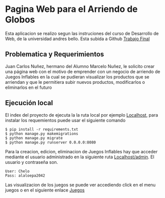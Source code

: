 # Pagina Web para el Arriendo de Globos

Esta aplicacion se realizo segun las instruciones del curso de Desarrollo de Web, de la universidad andres bello. Esta subida a Github [Trabajo Final](https://github.com/Cheloss/TrabajoFinal/)

## Problematica y Requerimientos

Juan Carlos Nuñez, hermano del Alumno Marcelo Nuñez, le solicito crear una página web con el motivo de emprender con un negocio de arriendo de Juegos Inflables en la cual se pudieran visualizar los productos que se arriendan y que le permitiera subir nuevos productos, modificarlos o eliminarlos en el futuro

## Ejecución local

El index del proyecto de ejecuta la la ruta local por ejemplo [Localhost](127.0.0.1:8080), para instalar los requemientos puede usar el siguiente comando

```
$ pip install -r requirements.txt
$ python manage.py makemigrations
$ python manage.py migrate
$ python manage.py runserver 0.0.0.0:8080
```

Para la creacion, edicion, eliminacion de Juegos Inflables hay que acceder mediante el usuario administrado en la siguiente ruta [Localhost/admin](http://127.0.0.1:8080/admin/). El usuario y contraseña son.
```
User: Chelo
Pass: alaloepa2042
```
Las visualizacion de los juegos se puede ver accediendo click en el menu juegos o en el siguiente enlace [Juegos](http://127.0.0.1:8080/juegos/list/)